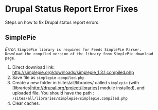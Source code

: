 # Drupal Status Report Error Fixes
Steps on how to fix Drupal status report errors.

## SimplePie
*Error:* `SimplePie library is required for Feeds SimplePie Parser. Download the compiled version of the library from SimplePie download page.`

1. Direct download link: http://simplepie.org/downloads/simplepie_1.3.1.compiled.php
2. Save file as `simplepie.compiled.php`
3. Create a new folder in /sites/all/libraries/ called `simplepie` (with [libraries|http://drupal.org/project/libraries] module installed), and uploaded file. You should have the path : `/sites/all/libraries/simplepie/simplepie.compiled.php`
4. Clear caches.
